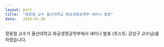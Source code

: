 ```yaml
---
layout: post
title:  "정용철 교수 울산대학교 화공생명공학부 세미나 발표"
date:   2018-03-26
---
```

정용철 교수가 울산대학교 화공생명공학부에서 세미나 발표 (호스트: 강성구 교수님)를 하였습니다.

